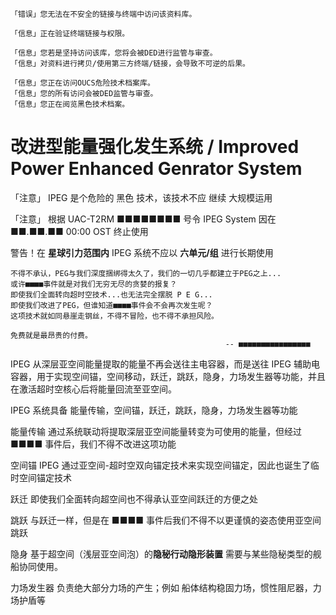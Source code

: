     「错误」您无法在不安全的链接与终端中访问该资料库。

    「信息」正在验证终端链接与权限。

    「信息」您若是坚持访问该库，您将会被DED进行监管与审查。
    「信息」对资料进行拷贝/使用第三方终端/链接，会导致不可逆的后果。

    「信息」您正在访问OUCS危险技术档案库。
    「信息」您的所有访问会被DED监管与审查。
    「信息」您正在阅览黑色技术档案。

# 改进型能量强化发生系统 / Improved Power Enhanced Genrator System

「注意」 IPEG 是个危险的 黑色 技术，该技术不应 继续 大规模运用

「注意」 根据 UAC-T2RM ■■■■■■■■ 号令 IPEG System 因在 ■■.■■.■■ 00:00 OST 终止使用

警告！在 **星球引力范围内** IPEG 系统不应以 **六单元/组** 进行长期使用

    不得不承认，PEG与我们深度捆绑得太久了，我们的一切几乎都建立于PEG之上...
    或许■■■■事件就是对我们无穷无尽的贪婪的报复？
    即使我们全面转向超时空技术...也无法完全摆脱 P E G...
    即使我们改进了PEG，但谁知道■■■■事件会不会再次发生呢？
    这项技术就如同悬崖走钢丝，不得不冒险，也不得不承担风险。

    免费就是最昂贵的付费。
    												-- ■■■■■■■■■■■■■■■■

IPEG 从深层亚空间能量提取的能量不再会送往主电容器，而是送往 IPEG 辅助电容器，用于实现空间锚，空间移动，跃迁，跳跃，隐身，力场发生器等功能，并且在激活超时空核心后将能量回流至亚空间。

IPEG 系统具备 能量传输，空间锚，跃迁，跳跃，隐身，力场发生器等功能

能量传输 通过系统联动将提取深层亚空间能量转变为可使用的能量，但经过 ■■■■ 事件后，我们不得不改进这项功能

空间锚 IPEG 通过亚空间-超时空双向锚定技术来实现空间锚定，因此也诞生了临时空间锚定技术

跃迁 即使我们全面转向超空间也不得承认亚空间跃迁的方便之处

跳跃 与跃迁一样，但是在 ■■■■ 事件后我们不得不以更谨慎的姿态使用亚空间跳跃

隐身 基于超空间（浅层亚空间泡）的**隐秘行动隐形装置** 需要与某些隐秘类型的舰船协同使用。

力场发生器 负责绝大部分力场的产生；例如 船体结构稳固力场，惯性阻尼器，力场护盾等

